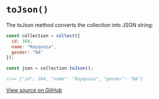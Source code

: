 # `toJson()`

The toJson method converts the collection into JSON string:

```js
const collection = collect({
  id: 384,
  name: "Rayquaza",
  gender: "NA"
});

const json = collection.toJson();

//=> {"id": 384, "name": "Rayquaza", "gender": "NA"}
```




[View source on GitHub](https://github.com/ecrmnn/collect.js/blob/master/src/methods/toJson.js)